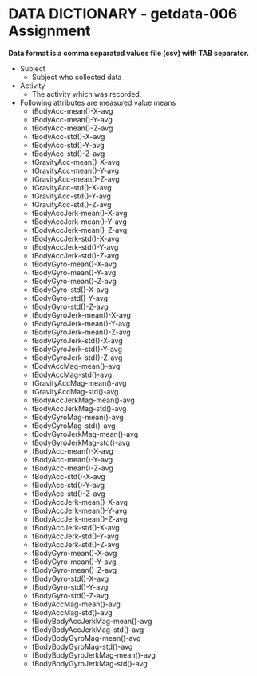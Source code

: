 # DATA DICTIONARY - getdata-006 Assignment

**Data format is a comma separated values file (csv) with TAB separator.**

* Subject    
  * Subject who collected data
* Activity   
  * The activity which was recorded.
* Following attributes are measured value means
	* tBodyAcc-mean()-X-avg
	* tBodyAcc-mean()-Y-avg
	* tBodyAcc-mean()-Z-avg
	* tBodyAcc-std()-X-avg
	* tBodyAcc-std()-Y-avg
	* tBodyAcc-std()-Z-avg
	* tGravityAcc-mean()-X-avg
	* tGravityAcc-mean()-Y-avg
	* tGravityAcc-mean()-Z-avg
	* tGravityAcc-std()-X-avg
	* tGravityAcc-std()-Y-avg
	* tGravityAcc-std()-Z-avg
	* tBodyAccJerk-mean()-X-avg
	* tBodyAccJerk-mean()-Y-avg
	* tBodyAccJerk-mean()-Z-avg
	* tBodyAccJerk-std()-X-avg
	* tBodyAccJerk-std()-Y-avg
	* tBodyAccJerk-std()-Z-avg
	* tBodyGyro-mean()-X-avg
	* tBodyGyro-mean()-Y-avg
	* tBodyGyro-mean()-Z-avg
	* tBodyGyro-std()-X-avg
	* tBodyGyro-std()-Y-avg
	* tBodyGyro-std()-Z-avg
	* tBodyGyroJerk-mean()-X-avg
	* tBodyGyroJerk-mean()-Y-avg
	* tBodyGyroJerk-mean()-Z-avg
	* tBodyGyroJerk-std()-X-avg
	* tBodyGyroJerk-std()-Y-avg
	* tBodyGyroJerk-std()-Z-avg
	* tBodyAccMag-mean()-avg
	* tBodyAccMag-std()-avg
	* tGravityAccMag-mean()-avg
	* tGravityAccMag-std()-avg
	* tBodyAccJerkMag-mean()-avg
	* tBodyAccJerkMag-std()-avg
	* tBodyGyroMag-mean()-avg
	* tBodyGyroMag-std()-avg
	* tBodyGyroJerkMag-mean()-avg
	* tBodyGyroJerkMag-std()-avg
	* fBodyAcc-mean()-X-avg
	* fBodyAcc-mean()-Y-avg
	* fBodyAcc-mean()-Z-avg
	* fBodyAcc-std()-X-avg
	* fBodyAcc-std()-Y-avg
	* fBodyAcc-std()-Z-avg
	* fBodyAccJerk-mean()-X-avg
	* fBodyAccJerk-mean()-Y-avg
	* fBodyAccJerk-mean()-Z-avg
	* fBodyAccJerk-std()-X-avg
	* fBodyAccJerk-std()-Y-avg
	* fBodyAccJerk-std()-Z-avg
	* fBodyGyro-mean()-X-avg
	* fBodyGyro-mean()-Y-avg
	* fBodyGyro-mean()-Z-avg
	* fBodyGyro-std()-X-avg
	* fBodyGyro-std()-Y-avg
	* fBodyGyro-std()-Z-avg
	* fBodyAccMag-mean()-avg
	* fBodyAccMag-std()-avg
	* fBodyBodyAccJerkMag-mean()-avg
	* fBodyBodyAccJerkMag-std()-avg
	* fBodyBodyGyroMag-mean()-avg
	* fBodyBodyGyroMag-std()-avg
	* fBodyBodyGyroJerkMag-mean()-avg
	* fBodyBodyGyroJerkMag-std()-avg

